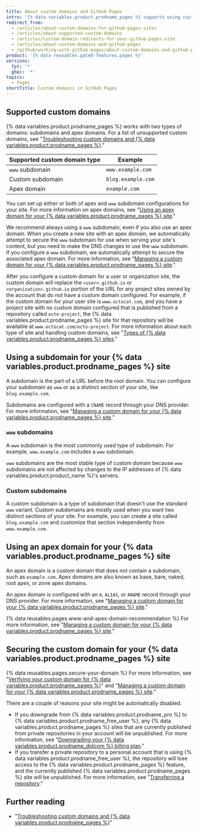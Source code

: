 ```yaml
---
title: About custom domains and GitHub Pages
intro: '{% data variables.product.prodname_pages %} supports using custom domains, or changing the root of your site''s URL from the default, like `octocat.github.io`, to any domain you own.'
redirect_from:
  - /articles/about-custom-domains-for-github-pages-sites
  - /articles/about-supported-custom-domains
  - /articles/custom-domain-redirects-for-your-github-pages-site
  - /articles/about-custom-domains-and-github-pages
  - /github/working-with-github-pages/about-custom-domains-and-github-pages
product: '{% data reusables.gated-features.pages %}'
versions:
  fpt: '*'
  ghec: '*'
topics:
  - Pages
shortTitle: Custom domains in GitHub Pages
---
```


## Supported custom domains

{% data variables.product.prodname_pages %} works with two types of domains: subdomains and apex domains. For a list of unsupported custom domains, see "[Troubleshooting custom domains and {% data variables.product.prodname_pages %}](/articles/troubleshooting-custom-domains-and-github-pages/#custom-domain-names-that-are-unsupported)."

| Supported custom domain type | Example |
|---|---|
| `www` subdomain | `www.example.com` |
| Custom subdomain | `blog.example.com` |
| Apex domain        | `example.com` |

You can set up either or both of apex and `www` subdomain configurations for your site. For more information on apex domains, see "[Using an apex domain for your {% data variables.product.prodname_pages %} site](#using-an-apex-domain-for-your-github-pages-site)."

We recommend always using a `www` subdomain, even if you also use an apex domain. When you create a new site with an apex domain, we automatically attempt to secure the `www` subdomain for use when serving your site's content, but you need to make the DNS changes to use the `www` subdomain. If you configure a `www` subdomain, we automatically attempt to secure the associated apex domain. For more information, see "[Managing a custom domain for your {% data variables.product.prodname_pages %} site](/articles/managing-a-custom-domain-for-your-github-pages-site)."

After you configure a custom domain for a user or organization site, the custom domain will replace the `<user>.github.io` or `<organization>.github.io` portion of the URL for any project sites owned by the account that do not have a custom domain configured. For example, if the custom domain for your user site is `www.octocat.com`, and you have a project site with no custom domain configured that is published from a repository called `octo-project`, the {% data variables.product.prodname_pages %} site for that repository will be available at `www.octocat.com/octo-project`.
For more information about each type of site and handling custom domains, see "[Types of {% data variables.product.prodname_pages %} sites](/pages/getting-started-with-github-pages/about-github-pages#types-of-github-pages-sites)."

## Using a subdomain for your {% data variables.product.prodname_pages %} site

A subdomain is the part of a URL before the root domain. You can configure your subdomain as `www` or as a distinct section of your site, like `blog.example.com`.

Subdomains are configured with a `CNAME` record through your DNS provider. For more information, see "[Managing a custom domain for your {% data variables.product.prodname_pages %} site](/articles/managing-a-custom-domain-for-your-github-pages-site#configuring-a-subdomain)."

### `www` subdomains

A `www` subdomain is the most commonly used type of subdomain. For example, `www.example.com` includes a `www` subdomain.

`www` subdomains are the most stable type of custom domain because `www` subdomains are not affected by changes to the IP addresses of {% data variables.product.product_name %}'s servers.

### Custom subdomains

A custom subdomain is a type of subdomain that doesn't use the standard `www` variant. Custom subdomains are mostly used when you want two distinct sections of your site. For example, you can create a site called `blog.example.com` and customize that section independently from `www.example.com`.

## Using an apex domain for your {% data variables.product.prodname_pages %} site

An apex domain is a custom domain that does not contain a subdomain, such as `example.com`. Apex domains are also known as base, bare, naked, root apex, or zone apex domains.

An apex domain is configured with an `A`, `ALIAS`, or `ANAME` record through your DNS provider. For more information, see "[Managing a custom domain for your {% data variables.product.prodname_pages %} site](/articles/managing-a-custom-domain-for-your-github-pages-site#configuring-an-apex-domain)."

{% data reusables.pages.www-and-apex-domain-recommendation %} For more information, see "[Managing a custom domain for your {% data variables.product.prodname_pages %} site](/github/working-with-github-pages/managing-a-custom-domain-for-your-github-pages-site/#configuring-a-subdomain)."

## Securing the custom domain for your {% data variables.product.prodname_pages %} site

{% data reusables.pages.secure-your-domain %} For more information, see "[Verifying your custom domain for {% data variables.product.prodname_pages %}](/pages/configuring-a-custom-domain-for-your-github-pages-site/verifying-your-custom-domain-for-github-pages)" and "[Managing a custom domain for your {% data variables.product.prodname_pages %} site](/articles/managing-a-custom-domain-for-your-github-pages-site)."

There are a couple of reasons your site might be automatically disabled.

- If you downgrade from {% data variables.product.prodname_pro %} to {% data variables.product.prodname_free_user %}, any {% data variables.product.prodname_pages %} sites that are currently published from private repositories in your account will be unpublished. For more information, see "[Downgrading your {% data variables.product.prodname_dotcom %} billing plan](/articles/downgrading-your-github-billing-plan)."
- If you transfer a private repository to a personal account that is using {% data variables.product.prodname_free_user %}, the repository will lose access to the {% data variables.product.prodname_pages %} feature, and the currently published {% data variables.product.prodname_pages %} site will be unpublished. For more information, see "[Transferring a repository](/articles/transferring-a-repository)."

## Further reading

- "[Troubleshooting custom domains and {% data variables.product.prodname_pages %}](/articles/troubleshooting-custom-domains-and-github-pages)"
